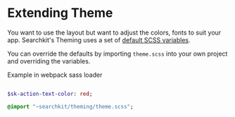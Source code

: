 # Extending Theme

You want to use the layout but want to adjust the colors, fonts to suit your app. Searchkit's Theming uses a set of [default SCSS variables](https://github.com/searchkit/searchkit/blob/develop/theming/vars.scss).

You can override the defaults by importing `theme.scss` into your own project and overriding the variables.

Example in webpack sass loader

```sass

$sk-action-text-color: red;

@import "~searchkit/theming/theme.scss";

```
